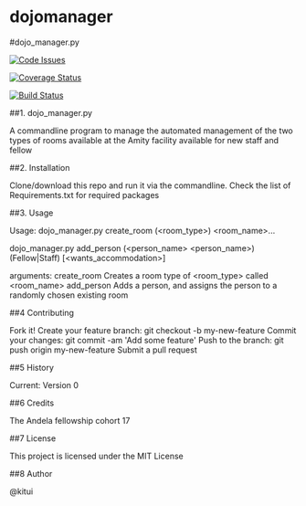 # dojomanager
#dojo_manager.py

[![Code Issues](https://www.quantifiedcode.com/api/v1/project/57db3d31e7774dafbf64944faefdcce8/badge.svg)](https://www.quantifiedcode.com/app/project/57db3d31e7774dafbf64944faefdcce8)

[![Coverage Status](https://coveralls.io/repos/github/kitui/dojomanager/badge.svg?branch=master)](https://coveralls.io/github/kitui/dojomanager?branch=master)

[![Build Status](https://travis-ci.org/kitui/dojomanager.svg?branch=master)](https://travis-ci.org/kitui/dojomanager)

##1. dojo_manager.py

A commandline program to manage the automated management of the two types of rooms available at the Amity facility available for new staff and fellow

##2. Installation

Clone/download this repo and run it via the commandline. Check the list of Requirements.txt for required packages

##3. Usage

Usage: dojo_manager.py create_room (<room_type>) <room_name>...

dojo_manager.py add_person (<person_name> <person_name>) (Fellow|Staff) [<wants_accommodation>]

arguments: create_room Creates a room type of <room_type> called <room_name> add_person Adds a person, and assigns the person to a randomly chosen existing room

##4 Contributing

Fork it!
Create your feature branch: git checkout -b my-new-feature
Commit your changes: git commit -am 'Add some feature'
Push to the branch: git push origin my-new-feature
Submit a pull request

##5 History

Current: Version 0

##6 Credits

The Andela fellowship cohort 17

##7 License

This project is licensed under the MIT License

##8 Author

@kitui